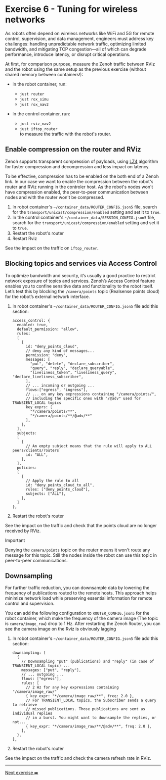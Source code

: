 # Exercise 6 - Tuning for wireless networks

As robots often depend on wireless networks like WiFi and 5G for remote control, supervision, and data management, engineers must address key challenges: handling unpredictable network traffic, optimizing limited bandwidth, and mitigating TCP congestion—all of which can degrade performance, introduce latency, or disrupt critical operations.

At first, for comparison purpose, measure the Zenoh traffic between RViz and the robot using the same setup as the previous exercise (without shared memory between containers!):

- In the robot container, run:

  - `just router`
  - `just rox_simu`
  - `just rox_nav2`

- In the control container, run:

  - `just rviz_nav2`
  - `just iftop_router`  
     to measure the traffic with the robot's router.

## Enable compression on the router and RViz

Zenoh supports transparent compression of payloads, using [LZ4](https://en.wikipedia.org/wiki/LZ4_(compression_algorithm)) algorithm for faster compression and decompression and less impact on latency.

To be effective, compression has to be enabled on the both end of a Zenoh link. In our case we want to enable the compression between the robot's router and RViz running in the controler host. As the robot's nodes won't have compression enabled, the peer-to-peer communication between nodes and with the router won't be compressed.

1. In robot container's `~/container_data/ROUTER_CONFIG.json5` file, search for the `transport/unicast/compression/enabled` setting and set it to `true`.
2. In the control container's `~/container_data/SESSION_CONFIG.json5` file, search for the `transport/unicast/compression/enabled` setting and set it to `true`.
3. Restart the robot's router
4. Restart Rviz

See the impact on the traffic on `iftop_router`.

## Blocking topics and services via Access Control

To optimize bandwidth and security, it’s usually a good practice to restrict network exposure of topics and services. Zenoh’s Access Control feature enables you to confine sensitive data and functionality to the robot itself.  
Let’s test this by blocking the `/camera/points` topic (Realsense points cloud) for the robot’s external network interface.

1. In robot container's `~/container_data/ROUTER_CONFIG.json5` file add this section:

   ```json5
   access_control: {
     enabled: true,
     default_permission: "allow",
     rules:
     [
       {
         id: "deny_points_cloud",
         // deny any kind of messages...
         permission: "deny",
         messages: [
           "put", "delete", "declare_subscriber",
           "query", "reply", "declare_queryable",
           "liveliness_token", "liveliness_query", "declare_liveliness_subscriber",
         ],
         // ... incoming or outgoing ...
         flows:["egress", "ingress"],
         // ... on any key expressions containing "/camera/points/",
         // including the specific ones with "/@adv" used for TRANSIENT_LOCAL topics
         key_exprs: [
           "*/camera/points/**",
           "*/camera/points/**/@adv/**"
         ],
       },
     ],
     subjects:
     [
       {
         // An empty subject means that the rule will apply to ALL peers/clients/routers
         id: "ALL",
       },
     ],
     policies:
     [
       {
         // Apply the rule to all
         id: "deny_points_cloud_to_all",
         rules: ["deny_points_cloud"],
         subjects: ["ALL"],
       },
     ]
   },
   ```

2. Restart the robot's router

See the impact on the traffic and check that the points cloud are no longer received by RViz.

> [!IMPORTANT]
>
> Denying the `camera/points` topic on the router means it won't route any message for this topic. Still the nodes inside the robot can use this topic in peer-to-peer communications.

## Downsampling

For further traffic reduction, you can downsample data by lowering the frequency of publications routed to the remote hosts. This approach helps minimize network load while preserving essential information for remote control and supervision.

You can add the following configuration to `ROUTER_CONFIG.json5` for the robot container, which make the frequency of the camera image (The topic is `camera/image_raw`) drop to 1 Hz. After restarting the Zenoh Router, you can see the camera image on the Rviz is obviously lagging

1. In robot container's `~/container_data/ROUTER_CONFIG.json5` file add this section:

    ```json5
    downsampling: [
      {
        // Downsampling "put" (publications) and "reply" (in case of TRANSIENT_LOCAL topic) ...
        messages: ["put", "reply"],
        // ... outgoing ...
        flows: ["egress"],
        rules: [
          // 2 Hz for any key expressions containing "/camera/image_raw/"
          { key_expr: "*/camera/image_raw/**", freq: 2.0 },
          // For TRANSIENT_LOCAL topics, the Subscriber sends a query to retrieve
          // missed publications. Those publications are sent as individual replies
          // in a burst. You might want to downsample the replies, or not...
          { key_expr: "*/camera/image_raw/**/@adv/**", freq: 2.0 },
        ],
      },
    ],
    ```

2. Restart the robot's router

See the impact on the traffic and check the camera refresh rate in RViz.

---
[Next exercise ➡️](ex-7.md)
